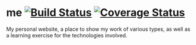 # me [![Build Status](https://travis-ci.org/jstarmx/me.svg?branch=master)](https://travis-ci.org/jstarmx/me) [![Coverage Status](https://coveralls.io/repos/github/jstarmx/me/badge.svg?branch=master)](https://coveralls.io/github/jstarmx/me?branch=master)

My personal website, a place to show my work of various types, as well as a learning exercise for the technologies involved.
